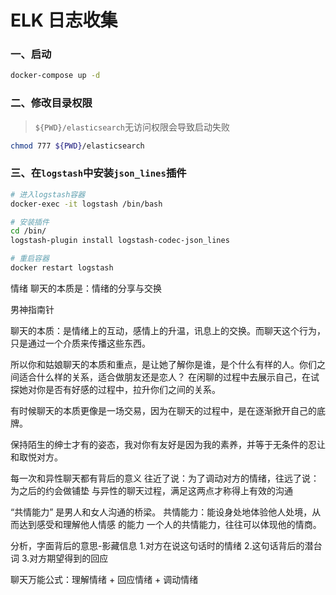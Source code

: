 # ELK 日志收集


### 一、启动
```bash
docker-compose up -d
```

### 二、修改目录权限
> `${PWD}/elasticsearch`无访问权限会导致启动失败

```bash
chmod 777 ${PWD}/elasticsearch
```

### 三、在`logstash`中安装`json_lines`插件
```bash
# 进入logstash容器
docker-exec -it logstash /bin/bash

# 安装插件
cd /bin/
logstash-plugin install logstash-codec-json_lines

# 重启容器
docker restart logstash
```

情绪
聊天的本质是：情绪的分享与交换


男神指南针

聊天的本质：是情绪上的互动，感情上的升温，讯息上的交换。而聊天这个行为，只是通过一个介质来传播这些东西。

所以你和姑娘聊天的本质和重点，是让她了解你是谁，是个什么有样的人。你们之间适合什么样的关系，适合做朋友还是恋人？
在闲聊的过程中去展示自己，在试探她对你是否有好感的过程中，拉升你们之间的关系。

有时候聊天的本质更像是一场交易，因为在聊天的过程中，是在逐渐掀开自己的底牌。

保持陌生的绅士才有的姿态，我对你有友好是因为我的素养，并等于无条件的忍让和取悦对方。


每一次和异性聊天都有背后的意义
往近了说：为了调动对方的情绪，往远了说：为之后的约会做铺垫
与异性的聊天过程，满足这两点才称得上有效的沟通

“共情能力” 是男人和女人沟通的桥梁。
共情能力：能设身处地体验他人处境，从而达到感受和理解他人情感 的能力
一个人的共情能力，往往可以体现他的情商。

分析，字面背后的意思-影藏信息
1.对方在说这句话时的情绪
2.这句话背后的潜台词
3.对方期望得到的回应

聊天万能公式：理解情绪 + 回应情绪 + 调动情绪







